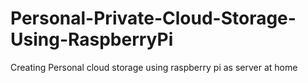 # Personal-Private-Cloud-Storage-Using-RaspberryPi
Creating Personal cloud storage using raspberry pi as server at home
